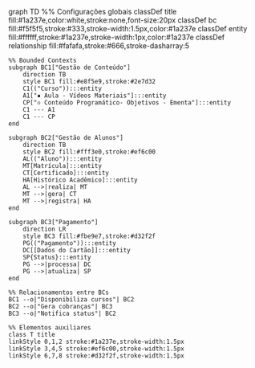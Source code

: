 graph TD
    %% Configurações globais
    classDef title fill:#1a237e,color:white,stroke:none,font-size:20px
    classDef bc fill:#f5f5f5,stroke:#333,stroke-width:1.5px,color:#1a237e
    classDef entity fill:#ffffff,stroke:#1a237e,stroke-width:1px,color:#1a237e
    classDef relationship fill:#fafafa,stroke:#666,stroke-dasharray:5

    %% Bounded Contexts
    subgraph BC1["Gestão de Conteúdo"]
        direction TB
        style BC1 fill:#e8f5e9,stroke:#2e7d32
        C1(("Curso")):::entity
        A1["▪ Aula - Vídeos Materiais"]:::entity
        CP["▫ Conteúdo Programático- Objetivos - Ementa"]:::entity
        C1 --- A1
        C1 --- CP
    end

    subgraph BC2["Gestão de Alunos"]
        direction TB
        style BC2 fill:#fff3e0,stroke:#ef6c00
        AL(("Aluno")):::entity
        MT[Matrícula]:::entity
        CT[Certificado]:::entity
        HA[Histórico Acadêmico]:::entity
        AL -->|realiza| MT
        MT -->|gera| CT
        MT -->|registra| HA
    end

    subgraph BC3["Pagamento"]
        direction LR
        style BC3 fill:#fbe9e7,stroke:#d32f2f
        PG(("Pagamento")):::entity
        DC[[Dados do Cartão]]:::entity
        SP{Status}:::entity
        PG -->|processa| DC
        PG -->|atualiza| SP
    end

    %% Relacionamentos entre BCs
    BC1 --o|"Disponibiliza cursos"| BC2
    BC2 --o|"Gera cobranças"| BC3
    BC3 --o|"Notifica status"| BC2

    %% Elementos auxiliares
    class T title
    linkStyle 0,1,2 stroke:#1a237e,stroke-width:1.5px
    linkStyle 3,4,5 stroke:#ef6c00,stroke-width:1.5px
    linkStyle 6,7,8 stroke:#d32f2f,stroke-width:1.5px